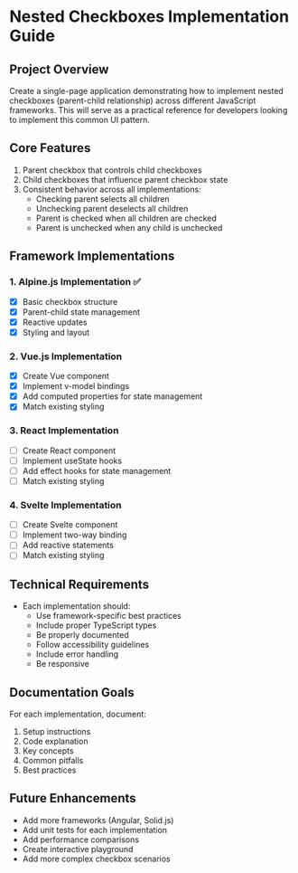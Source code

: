 # Nested Checkboxes Implementation Guide

## Project Overview
Create a single-page application demonstrating how to implement nested checkboxes (parent-child relationship) across different JavaScript frameworks. This will serve as a practical reference for developers looking to implement this common UI pattern.

## Core Features
1. Parent checkbox that controls child checkboxes
2. Child checkboxes that influence parent checkbox state
3. Consistent behavior across all implementations:
   - Checking parent selects all children
   - Unchecking parent deselects all children
   - Parent is checked when all children are checked
   - Parent is unchecked when any child is unchecked

## Framework Implementations

### 1. Alpine.js Implementation ✅
- [x] Basic checkbox structure
- [x] Parent-child state management
- [x] Reactive updates
- [x] Styling and layout

### 2. Vue.js Implementation
- [x] Create Vue component
- [x] Implement v-model bindings
- [x] Add computed properties for state management
- [x] Match existing styling

### 3. React Implementation
- [ ] Create React component
- [ ] Implement useState hooks
- [ ] Add effect hooks for state management
- [ ] Match existing styling

### 4. Svelte Implementation
- [ ] Create Svelte component
- [ ] Implement two-way binding
- [ ] Add reactive statements
- [ ] Match existing styling

## Technical Requirements
- Each implementation should:
  - Use framework-specific best practices
  - Include proper TypeScript types
  - Be properly documented
  - Follow accessibility guidelines
  - Include error handling
  - Be responsive

## Documentation Goals
For each implementation, document:
1. Setup instructions
2. Code explanation
3. Key concepts
4. Common pitfalls
5. Best practices

## Future Enhancements
- Add more frameworks (Angular, Solid.js)
- Add unit tests for each implementation
- Add performance comparisons
- Create interactive playground
- Add more complex checkbox scenarios
